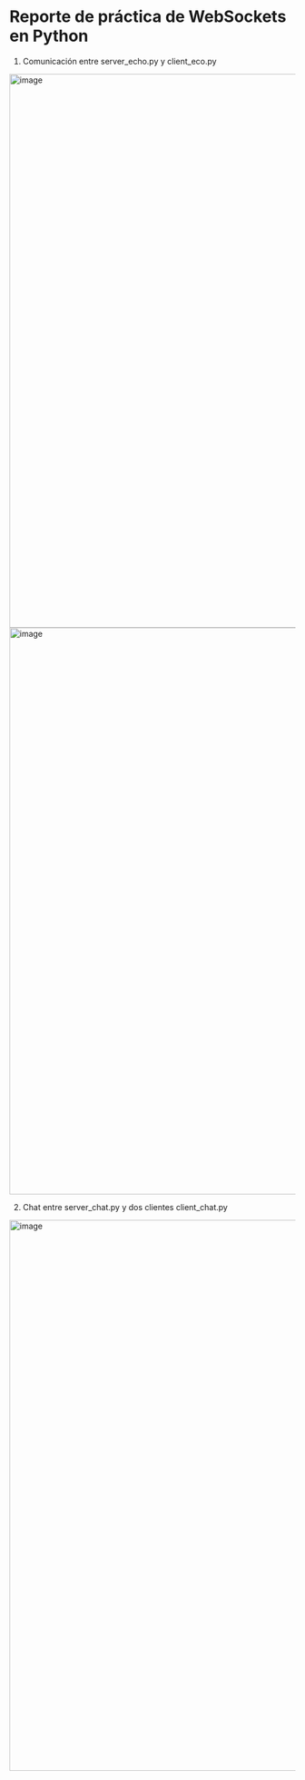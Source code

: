 # Reporte de práctica de WebSockets en Python

1. Comunicación entre server_echo.py y client_eco.py
<img width="1490" height="975" alt="image" src="https://github.com/user-attachments/assets/9e79eab7-c70e-4e5c-90c6-f7cb81b39cf5" />
<img width="1496" height="998" alt="image" src="https://github.com/user-attachments/assets/7b3bd557-62ff-482f-a797-68c4ed0f4106" />

2. Chat entre server_chat.py y dos clientes client_chat.py
<img width="1496" height="970" alt="image" src="https://github.com/user-attachments/assets/a4db26f4-fb83-4b94-82d4-8c6f8b38ab91" />
